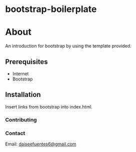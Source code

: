 # bootstrap-boilerplate

# About
An introduction for bootstrap by using the template provided.

## Prerequisites
- Internet
- Bootstrap

## Installation
Insert links from bootstrap into index.html.

### Contributing

### Contact
Email: daiseefuentes6@gmail.com